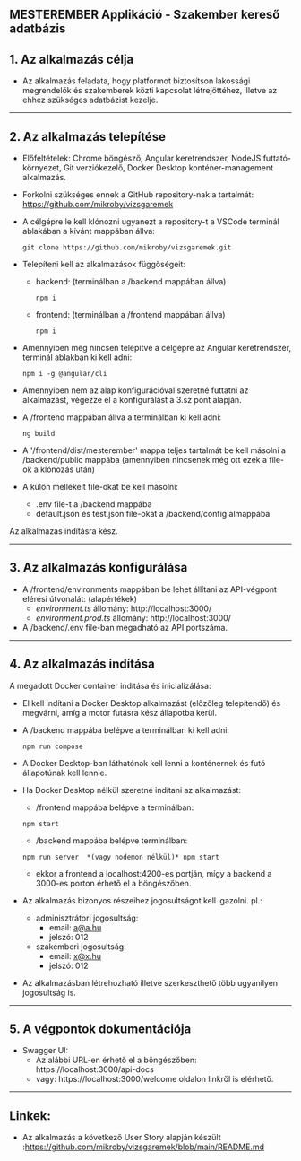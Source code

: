## MESTEREMBER Applikáció - Szakember kereső adatbázis

## **1. Az alkalmazás célja**

- Az alkalmazás feladata, hogy platformot biztosítson lakossági megrendelők és szakemberek közti
  kapcsolat létrejöttéhez, illetve az ehhez szükséges adatbázist kezelje.


----------------------------------------
## **2. Az alkalmazás telepítése**


- Előfeltételek: Chrome böngésző, Angular keretrendszer, NodeJS futtató-környezet, Git verziókezelő, Docker Desktop konténer-management alkalmazás.
- Forkolni szükséges ennek a GitHub repository-nak a tartalmát: https://github.com/mikroby/vizsgaremek   
- A célgépre le kell klónozni ugyanezt a repository-t a VSCode terminál ablakában a kívánt mappában állva:
  ```
  git clone https://github.com/mikroby/vizsgaremek.git
  ```
- Telepíteni kell az alkalmazások függőségeit:
  * backend: (terminálban a /backend mappában állva)
    ```
    npm i
    ```
  * frontend: (terminálban a /frontend mappában állva)
    ```
    npm i
    ```
- Amennyiben még nincsen telepítve a célgépre az Angular keretrendszer, terminál ablakban ki kell adni:
    ```
    npm i -g @angular/cli
    ```
- Amennyiben nem az alap konfigurációval szeretné futtatni az alkalmazást, végezze el a konfigurálást a 3.sz pont alapján.

- A /frontend mappában állva a terminálban ki kell adni:
    ```
    ng build
    ```   
- A '/frontend/dist/mesterember' mappa teljes tartalmát be kell másolni a /backend/public mappába (amennyiben nincsenek még ott ezek a file-ok a klónozás után)

- A külön mellékelt file-okat be kell másolni:
  - .env file-t a /backend mappába
  - default.json és test.json file-okat a /backend/config almappába

Az alkalmazás indításra kész.


----------------------------------------
## **3. Az alkalmazás konfigurálása**

- A /frontend/environments mappában be  lehet állítani az API-végpont elérési útvonalát: (alapértékek)
  - _environment.ts_ állomány: http://localhost:3000/  
  - _environment.prod.ts_ állomány: http://localhost:3000/
- A /backend/.env file-ban megadható az API portszáma.


----------------------------------------
## **4. Az alkalmazás indítása**

A megadott Docker container indítása és inicializálása:
- El kell indítani a Docker Desktop alkalmazást (előzőleg telepítendő) és megvárni, amíg a motor futásra kész állapotba kerül.
- A /backend mappába belépve a terminálban ki kell adni:
  ```
  npm run compose
  ```
- A Docker Desktop-ban láthatónak kell lenni a konténernek és futó állapotúnak kell lennie.


- Ha Docker Desktop nélkül szeretné indítani az alkalmazást:
  - /frontend mappába belépve a terminálban:
  ```
  npm start
  ```
  - /backend mappába belépve terminálban:
  ```
  npm run server  *(vagy nodemon nélkül)* npm start
  ```
  - ekkor a frontend a localhost:4200-es portján, mígy a backend a 3000-es porton érhető el a böngészőben.


- Az alkalmazás bizonyos részeihez jogosultságot kell igazolni. pl.:
  - adminisztrátori jogosultság:
    - email: a@a.hu
    - jelszó: 012
  - szakemberi jogosultság:
    - email: x@x.hu
    - jelszó: 012
- Az alkalmazásban létrehozható illetve szerkeszthető több ugyanilyen jogosultság is.


----------------------------------------
## **5. A végpontok dokumentációja**

- Swagger UI:
  - Az alábbi URL-en érhető el a böngészőben: https://localhost:3000/api-docs
  - vagy: https://localhost:3000/welcome oldalon linkről is elérhető.


----------------------------------------
## **Linkek:**  

- Az alkalmazás a következő User Story alapján készült :https://github.com/mikroby/vizsgaremek/blob/main/README.md
